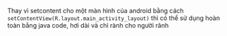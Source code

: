 Thay vì setcontent  cho một màn hình của android bằng cách `setContentView(R.layout.main_activity_layout)`
thì có thể sử dụng hoàn toàn bằng java code, hơi dài và chỉ rành cho người rãnh